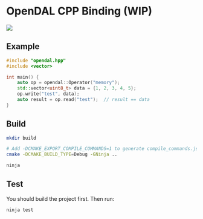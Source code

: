 # OpenDAL CPP Binding (WIP)

![](https://github.com/apache/incubator-opendal/assets/5351546/87bbf6e5-f19e-449a-b368-3e283016c887)

## Example

```cpp
#include "opendal.hpp"
#include <vector>

int main() {
    auto op = opendal::Operator("memory");
    std::vector<uint8_t> data = {1, 2, 3, 4, 5};
    op.write("test", data);
    auto result = op.read("test");  // result == data
}
```

## Build

```bash
mkdir build

# Add -DCMAKE_EXPORT_COMPILE_COMMANDS=1 to generate compile_commands.json for clangd
cmake -DCMAKE_BUILD_TYPE=Debug -GNinja .. 

ninja
```

## Test

You should build the project first. Then run:

```bash
ninja test
```